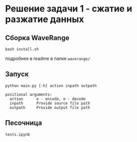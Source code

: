 # Решение задачи 1 - сжатие и разжатие данных

## Сборка WaveRange

`bash install.sh`

подробнее в readme в папке `waverange/`

## Запуск

`python main.py [-h] action inpath outpath`

```
positional arguments:
  action      e - encode, e - decode
  inpath      Provide source file path
  outpath     Provide output file path
```

## Песочница

`tests.ipynb`